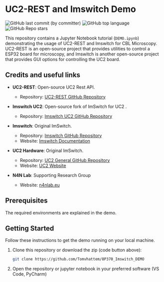 # UC2-REST and Imswitch Demo
![GitHub last commit (by committer)](https://img.shields.io/github/last-commit/tomvhattem/8P370_Imswitch_DEMO)
![GitHub top language](https://img.shields.io/github/languages/top/tomvhattem/8P370_Imswitch_DEMO)
![GitHub Repo stars](https://img.shields.io/github/stars/tomvhattem/8P370_Imswitch_DEMO)


This repository contains a Jupyter Notebook tutorial (`DEMO.ipynb`) demonstrating the usage of UC2-REST and Imswitch for CBL Microscopy. UC2-REST is an open-source project that provides utilities to control a ESP32 board for microscopy, and Imswitch is another open-source project that provides GUI options for controlling the UC2 board.

## Credits and useful links

- **UC2-REST**: Open-source UC2 Rest API.
  - Repository: [UC2-REST GitHub Repository](https://github.com/openUC2/UC2-REST)
  
- **Imswitch UC2**: Open-source fork of ImSwitch for UC2 .
  - Repository: [Imswitch UC2 GitHub Repository](https://github.com/openUC2/ImSwitch)

- **Imswitch**: Original ImSwitch.
  - Repository: [Imswitch GitHub Repository](https://github.com/ImSwitch/ImSwitch)
  - Website: [Imswitch Documentation](https://imswitch.readthedocs.io/en/stable/)

- **UC2 Hardware**: Original ImSwitch.
  - Repository: [UC2 General GitHub Repository](https://github.com/openUC2/UC2-GIT)
  - Website: [UC2 Website](https://openuc2.com/)

- **N4N Lab**: Supporting Research Group
  - Website: [n4nlab.eu](https://www.n4nlab.eu/)
## Prerequisites

The required environments are explained in the demo.

## Getting Started

Follow these instructions to get the demo running on your local machine.

1. Clone this repository or download the zip (code button above):

   ```sh
   git clone https://github.com/Tomvhattem/8P370_Imswitch_DEMO
   ```

2. Open the repository or jupyter notebook in your preferred software (VS Code, PyCharm)


